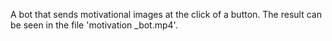 A bot that sends motivational images at the click of a button. 
The result can be seen in the file 'motivation _bot.mp4'.
